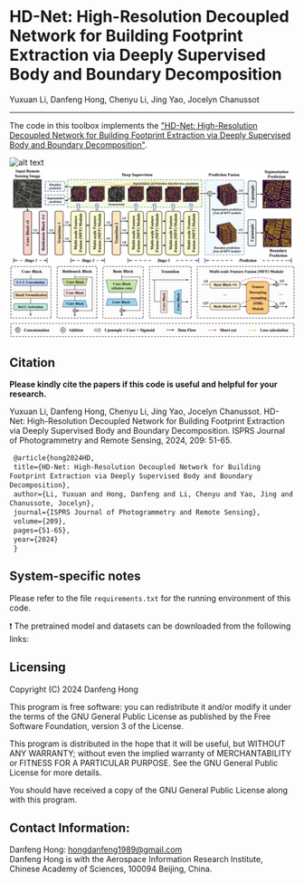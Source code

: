 # HD-Net: High-Resolution Decoupled Network for Building Footprint Extraction via Deeply Supervised Body and Boundary Decomposition

Yuxuan Li, Danfeng Hong, Chenyu Li, Jing Yao, Jocelyn Chanussot

___________

The code in this toolbox implements the ["HD-Net: High-Resolution Decoupled Network for Building Footprint Extraction via Deeply Supervised Body and Boundary Decomposition"](https://authors.elsevier.com/a/1iYW63I9x1qnCx).

![alt text](./Motivation.jpg)
![alt text](./Workflow.jpg)


Citation
---------------------

**Please kindly cite the papers if this code is useful and helpful for your research.**

Yuxuan Li, Danfeng Hong, Chenyu Li, Jing Yao, Jocelyn Chanussot. HD-Net: High-Resolution Decoupled Network for Building Footprint Extraction via Deeply Supervised Body and Boundary Decomposition. ISPRS Journal of Photogrammetry and Remote Sensing, 2024, 209: 51-65. 

     @article{hong2024HD,
     title={HD-Net: High-Resolution Decoupled Network for Building Footprint Extraction via Deeply Supervised Body and Boundary Decomposition},
     author={Li, Yuxuan and Hong, Danfeng and Li, Chenyu and Yao, Jing and Chanussote, Jocelyn},
     journal={ISPRS Journal of Photogrammetry and Remote Sensing},
     volume={209},
     pages={51-65},
     year={2024}
     }

System-specific notes
---------------------
Please refer to the file `requirements.txt` for the running environment of this code.

:exclamation: The pretrained model and datasets can be downloaded from the following links:

Licensing
---------

Copyright (C) 2024 Danfeng Hong

This program is free software: you can redistribute it and/or modify it under the terms of the GNU General Public License as published by the Free Software Foundation, version 3 of the License.

This program is distributed in the hope that it will be useful, but WITHOUT ANY WARRANTY; without even the implied warranty of MERCHANTABILITY or FITNESS FOR A PARTICULAR PURPOSE. See the GNU General Public License for more details.

You should have received a copy of the GNU General Public License along with this program.

Contact Information:
--------------------

Danfeng Hong: hongdanfeng1989@gmail.com<br>
Danfeng Hong is with the Aerospace Information Research Institute, Chinese Academy of Sciences, 100094 Beijing, China.
